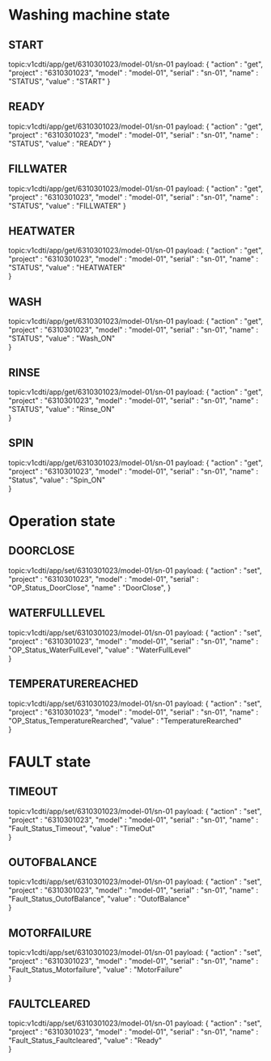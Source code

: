 # Washing machine state

## START
topic:v1cdti/app/get/6310301023/model-01/sn-01
payload: {
    "action"    :   "get",
    "project"   :   "6310301023",
    "model"     :   "model-01",
    "serial"    :   "sn-01",
    "name"      :   "STATUS",
    "value"     :   "START"
}

## READY
topic:v1cdti/app/get/6310301023/model-01/sn-01
payload: {
    "action"    :   "get",
    "project"   :   "6310301023",
    "model"     :   "model-01",
    "serial"    :   "sn-01",
    "name"      :   "STATUS",
    "value"     :   "READY"
}

## FILLWATER
topic:v1cdti/app/get/6310301023/model-01/sn-01
payload: {
    "action"    :   "get",
    "project"   :   "6310301023",
    "model"     :   "model-01",
    "serial"    :   "sn-01",
    "name"      :   "STATUS",
    "value"     :   "FILLWATER"
}

## HEATWATER
topic:v1cdti/app/get/6310301023/model-01/sn-01
payload: {
    "action"    :   "get",
    "project"   :   "6310301023",
    "model"     :   "model-01",
    "serial"    :   "sn-01",
    "name"      :   "STATUS",
    "value"     :   "HEATWATER"   
}

## WASH
topic:v1cdti/app/get/6310301023/model-01/sn-01
payload: {
    "action"    :   "get",
    "project"   :   "6310301023",
    "model"     :   "model-01",
    "serial"    :   "sn-01",
    "name"      :   "STATUS",
    "value"     :   "Wash_ON"    
}

## RINSE
topic:v1cdti/app/get/6310301023/model-01/sn-01
payload: {
    "action"    :   "get",
    "project"   :   "6310301023",
    "model"     :   "model-01",
    "serial"    :   "sn-01",
    "name"      :   "STATUS",
    "value"     :   "Rinse_ON"   
}

## SPIN
topic:v1cdti/app/get/6310301023/model-01/sn-01
payload: {
    "action"    :   "get",
    "project"   :   "6310301023",
    "model"     :   "model-01",
    "serial"    :   "sn-01",
    "name"      :   "Status",
    "value"     :   "Spin_ON"    
}

# Operation state

## DOORCLOSE
topic:v1cdti/app/set/6310301023/model-01/sn-01
payload: {
    "action"    :   "set",
    "project"   :   "6310301023",
    "model"     :   "model-01",
    "serial"    :   "OP_Status_DoorClose",
    "name"      :   "DoorClose",
}

## WATERFULLLEVEL
topic:v1cdti/app/set/6310301023/model-01/sn-01
payload: {
    "action"    :   "set",
    "project"   :   "6310301023",
    "model"     :   "model-01",
    "serial"    :   "sn-01",
    "name"      :   "OP_Status_WaterFullLevel",
    "value"     :   "WaterFullLevel"    
}

## TEMPERATUREREACHED
topic:v1cdti/app/set/6310301023/model-01/sn-01
payload: {
    "action"    :   "set",
    "project"   :   "6310301023",
    "model"     :   "model-01",
    "serial"    :   "sn-01",
    "name"      :   "OP_Status_TemperatureRearched",
    "value"     :   "TemperatureRearched"    
}


# FAULT state

## TIMEOUT
topic:v1cdti/app/set/6310301023/model-01/sn-01
payload: {
    "action"    :   "set",
    "project"   :   "6310301023",
    "model"     :   "model-01",
    "serial"    :   "sn-01",
    "name"      :   "Fault_Status_Timeout",
    "value"     :   "TimeOut"    
}

## OUTOFBALANCE
topic:v1cdti/app/set/6310301023/model-01/sn-01
payload: {
    "action"    :   "set",
    "project"   :   "6310301023",
    "model"     :   "model-01",
    "serial"    :   "sn-01",
    "name"      :   "Fault_Status_OutofBalance",
    "value"     :   "OutofBalance"    
}

## MOTORFAILURE
topic:v1cdti/app/set/6310301023/model-01/sn-01
payload: {
    "action"    :   "set",
    "project"   :   "6310301023",
    "model"     :   "model-01",
    "serial"    :   "sn-01",
    "name"      :   "Fault_Status_Motorfailure",
    "value"     :   "MotorFailure"    
}

## FAULTCLEARED
topic:v1cdti/app/set/6310301023/model-01/sn-01
payload: {
    "action"    :   "set",
    "project"   :   "6310301023",
    "model"     :   "model-01",
    "serial"    :   "sn-01",
    "name"      :   "Fault_Status_Faultcleared",
    "value"     :   "Ready"    
}
